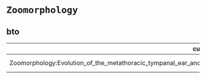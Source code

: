 # `Zoomorphology`
## bto
| curie                                                                                                                     |   usages | nodes                                                                                                           |
|---------------------------------------------------------------------------------------------------------------------------|----------|-----------------------------------------------------------------------------------------------------------------|
| Zoomorphology:Evolution_of_the_metathoracic_tympanal_ear_and_its_mesothoracic_homologue_in_the_Macrolepidoptera_(Insecta) |        1 | [http://purl.obolibrary.org/obo/BTO:0000639](https://bioregistry.io/http://purl.obolibrary.org/obo/BTO:0000639) |
